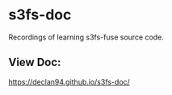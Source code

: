 # s3fs-doc
Recordings of learning s3fs-fuse source code.

## View Doc:
https://declan94.github.io/s3fs-doc/
